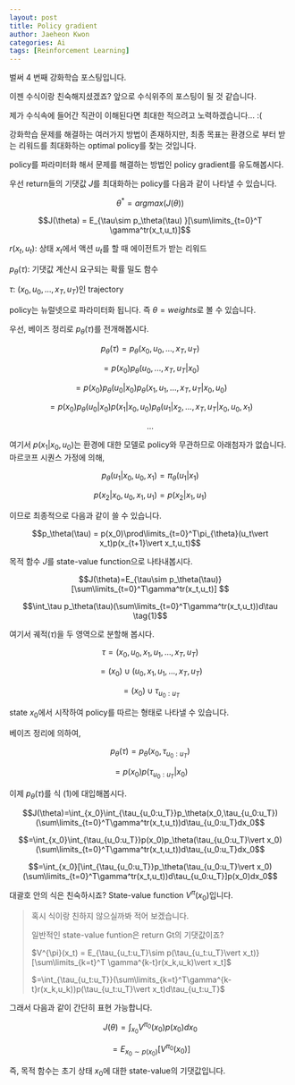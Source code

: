 ```yaml
---
layout: post
title: Policy gradient
author: Jaeheon Kwon
categories: Ai
tags: [Reinforcement Learning]
---
```




벌써 4 번째 강화학습 포스팅입니다.

이젠 수식이랑 친숙해지셨겠죠? 앞으로 수식위주의 포스팅이 될 것 같습니다.

제가 수식속에 들어간 직관이 이해된다면 최대한 적으려고 노력하겠습니다... :(



강화학습 문제를 해결하는 여러가지 방법이 존재하지만, 최종 목표는 환경으로 부터 받는 리워드를 최대화하는 optimal policy를 찾는 것입니다.

policy를 파라미터화 해서 문제를 해결하는 방법인 policy gradient를 유도해봅시다.

우선 return들의 기댓값 $J$를 최대화하는 policy를 다음과 같이 나타낼 수 있습니다.

$$\theta^* = argmax(J(\theta))$$

$$J(\theta) = E_{\tau\sim p_\theta(\tau) }[\sum\limits_{t=0}^T \gamma^tr(x_t,u_t)]$$



$r(x_t,u_t)$: 상태 $x_t$에서 액션 $u_t$를 할 때 에이전트가 받는 리워드

$p_\theta(\tau)$: 기댓값 계산시 요구되는 확률 밀도 함수

$\tau$: $(x_0,u_0,...,x_T,u_T)$인 trajectory



policy는 뉴럴넷으로 파라미터화 됩니다. 즉 $\theta = weights$로 볼 수 있습니다.

우선, 베이즈 정리로 $p_\theta(\tau)$를 전개해봅시다.

$$p_\theta(\tau)=p_\theta(x_0,u_0,...,x_T,u_T)$$

$$=p(x_0)p_\theta(u_0,...,x_T,u_T\vert x_0)$$

$$=p(x_0)p_\theta(u_0\vert x_0)p_\theta(x_1,u_1,...,x_T,u_T\vert x_0,u_0)$$

$$=p(x_0)p_\theta(u_0\vert x_0)p(x_1\vert x_0, u_0)p_\theta(u_1\vert x_2,...,x_T,u_T\vert x_0,u_0,x_1)$$

$$...$$

여기서 $p(x_1\vert x_0,u_0)$는 환경에 대한 모델로 policy와 무관하므로 아래첨자가 없습니다. 마르코프 시퀀스 가정에 의해,

$$p_\theta(u_1\vert x_0,u_0,x_1)=\pi_\theta(u_1\vert x_1)$$

$$p(x_2\vert x_0,u_0,x_1,u_1)=p(x_2\vert x_1,u_1)$$

이므로 최종적으로 다음과 같이 쓸 수 있습니다.

$$p_\theta(\tau) = p(x_0)\prod\limits_{t=0}^T\pi_{\theta}(u_t\vert x_t)p(x_{t+1}\vert x_t,u_t)$$



목적 함수 $J$를 state-value function으로 나타내봅시다.

$$J(\theta)=E_{\tau\sim p_\theta(\tau)}[\sum\limits_{t=0}^T\gamma^tr(x_t,u_t)] $$

$$\int_\tau p_\theta(\tau)(\sum\limits_{t=0}^T\gamma^tr(x_t,u_t))d\tau \tag{1}$$



여기서 궤적$(\tau)$을 두 영역으로 분할해 봅시다.

$$\tau = (x_0,u_0,x_1,u_1,...,x_T,u_T)$$

$$=(x_0)\cup(u_0,x_1,u_1,...,x_T,u_T)$$

$$=(x_0)\cup \tau_{u_0:u_T}$$

 state $x_0$에서 시작하여 policy를 따르는 형태로 나타낼 수 있습니다.

베이즈 정리에 의하여,

$$p_\theta(\tau)=p_\theta(x_0,\tau_{u_0:u_T})$$

$$=p(x_0)p(\tau_{u_0:u_T}\vert x_0)$$



이제 $p_\theta(\tau)$를 식 (1)에 대입해봅시다.

$$J(\theta)=\int_{x_0}\int_{\tau_{u_0:u_T}}p_\theta(x_0,\tau_{u_0:u_T})(\sum\limits_{t=0}^T\gamma^tr(x_t,u_t))d\tau_{u_0:u_T}dx_0$$

$$=\int_{x_0}\int_{\tau_{u_0:u_T}}p(x_0)p_\theta(\tau_{u_0:u_T}\vert x_0)(\sum\limits_{t=0}^T\gamma^tr(x_t,u_t))d\tau_{u_0:u_T}dx_0$$

$$=\int_{x_0}[\int_{\tau_{u_0:u_T}}p_\theta(\tau_{u_0:u_T}\vert x_0)(\sum\limits_{t=0}^T\gamma^tr(x_t,u_t))d\tau_{u_0:u_T}]p(x_0)dx_0$$

대괄호 안의 식은 친숙하시죠? State-value function $V^\pi(x_0)$입니다.

> 혹시 식이랑 친하지 않으실까봐 적어 보겠습니다.
>
> 일반적인 state-value funtion은 return Gt의 기댓값이죠?
>
> $V^{\pi}(x_t) = E_{\tau_{u_t:u_T}\sim p(\tau_{u_t:u_T}\vert x_t)}[\sum\limits_{k=t}^T \gamma^{k-t}r(x_k,u_k)\vert x_t]$
>
> $=\int_{\tau_{u_t:u_T}}(\sum\limits_{k=t}^T\gamma^{k-t}r(x_k,u_k))p(\tau_{u_t:u_T}\vert x_t)d\tau_{u_t:u_T}$



그래서 다음과 같이 간단히 표현 가능합니다.

$$J(\theta)=\int_{x_0}V^{\pi_0}(x_0)p(x_0)dx_0$$

$$=E_{x_0\sim p(x_0)}[V^{\pi_0}(x_0)]$$



즉, 목적 함수는 초기 상태 $x_0$에 대한 state-value의 기댓값입니다.

